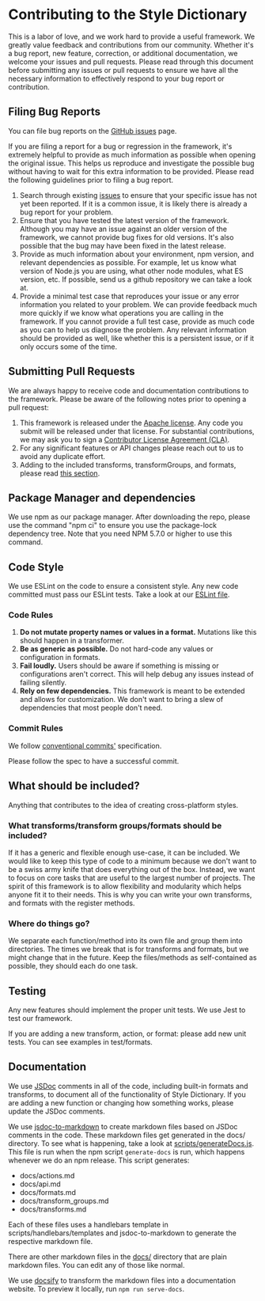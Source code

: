 # Contributing to the Style Dictionary

This is a labor of love, and we work hard to provide a useful framework. We greatly value feedback and contributions from our community. Whether it's a bug report, new feature, correction, or additional documentation, we welcome your issues and pull requests. Please read through this document before submitting any issues or pull requests to ensure we have all the necessary information to effectively respond to your bug report or contribution.


## Filing Bug Reports

You can file bug reports on the [GitHub issues][issues] page.

If you are filing a report for a bug or regression in the framework, it's extremely helpful to provide as much information as possible when opening the original issue. This helps us reproduce and investigate the possible bug without having to wait for this extra information to be provided. Please read the following guidelines prior to filing a bug report.

1. Search through existing [issues][issues] to ensure that your specific issue has not yet been reported. If it is a common issue, it is likely there is already a bug report for your problem.
2. Ensure that you have tested the latest version of the framework. Although you may have an issue against an older version of the framework, we cannot provide bug fixes for old versions. It's also possible that the bug may have been fixed in the latest release.
3. Provide as much information about your environment, npm version, and relevant dependencies as possible. For example, let us know what version of Node.js you are using, what other node modules, what ES version, etc. If possible, send us a github repository we can take a look at.
4. Provide a minimal test case that reproduces your issue or any error information you related to your problem. We can provide feedback much more quickly if we know what operations you are calling in the framework. If you cannot provide a full test case, provide as much code as you can to help us diagnose the problem. Any relevant information should be provided as well, like whether this is a persistent issue, or if it only occurs some of the time.


## Submitting Pull Requests

We are always happy to receive code and documentation contributions to the framework. Please be aware of the following notes prior to opening a pull request:

1. This framework is released under the [Apache license][license]. Any code you submit will be released under that license. For substantial contributions, we may ask you to sign a [Contributor License Agreement (CLA)][cla].
2. For any significant features or API changes please reach out to us to avoid any duplicate effort.
3. Adding to the included transforms, transformGroups, and formats, please read [this section](#what-should-be-included).


## Package Manager and dependencies

We use npm as our package manager. After downloading the repo, please use the command "npm ci" to ensure you use the package-lock dependency tree. Note that you need NPM 5.7.0 or higher to use this command.


## Code Style

We use ESLint on the code to ensure a consistent style. Any new code committed must pass our ESLint tests. Take a look at our [ESLint file][eslint].

### Code Rules
1. **Do not mutate property names or values in a format.** Mutations like this should happen in a transformer.
1. **Be as generic as possible.** Do not hard-code any values or configuration in formats.
1. **Fail loudly.** Users should be aware if something is missing or configurations aren't correct. This will help debug any issues instead of failing silently.
1. **Rely on few dependencies.** This framework is meant to be extended and allows for customization. We don't want to bring a slew of dependencies that most people don't need.

### Commit Rules
We follow [conventional commits'](https://www.conventionalcommits.org/en/v1.0.0-beta.2/#specification) specification.

Please follow the spec to have a successful commit.

## What should be included?

Anything that contributes to the idea of creating cross-platform styles.

### What transforms/transform groups/formats should be included?

If it has a generic and flexible enough use-case, it can be included. We would like to keep this type of code to a minimum because we don't want to be a swiss army knife that does everything out of the box. Instead, we want to focus on core tasks that are useful to the largest number of projects. The spirit of this framework is to allow flexibility and modularity which helps anyone fit it to their needs. This is why you can write your own transforms, and formats with the register methods.

### Where do things go?

We separate each function/method into its own file and group them into directories. The times we break that is for transforms and formats, but we might change that in the future. Keep the files/methods as self-contained as possible, they should each do one task.


## Testing

Any new features should implement the proper unit tests. We use Jest to test our framework.

If you are adding a new transform, action, or format: please add new unit tests. You can see examples in test/formats.

## Documentation

We use [JSDoc](http://usejsdoc.org) comments in all of the code, including built-in formats and transforms, to document all of the functionality of Style Dictionary. If you are adding a new function or changing how something works, please update the JSDoc comments.

We use [jsdoc-to-markdown](https://github.com/jsdoc2md/jsdoc-to-markdown) to create markdown files based on JSDoc comments in the code. These markdown files get generated in the docs/ directory. To see what is happening, take a look at [scripts/generateDocs.js](scripts/generateDocs.js). This file is run when the npm script `generate-docs` is run, which happens whenever we do an npm release. This script generates:
  * docs/actions.md
  * docs/api.md
  * docs/formats.md
  * docs/transform_groups.md
  * docs/transforms.md

Each of these files uses a handlebars template in scripts/handlebars/templates and jsdoc-to-markdown to generate the respective markdown file.

There are other markdown files in the [docs/](docs/) directory that are plain markdown files. You can edit any of those like normal.

We use [docsify](https://docsify.js.org/#/) to transform the markdown files into a documentation website. To preview it locally, run `npm run serve-docs`.

[issues]: https://github.com/amzn/style-dictionary/issues
[pr]: https://github.com/amzn/style-dictionary/pulls
[license]: https://github.com/amzn/style-dictionary/blob/main/LICENSE
[cla]: http://en.wikipedia.org/wiki/Contributor_License_Agreement
[eslint]: https://github.com/amzn/style-dictionary/blob/main/.eslintrc.json
